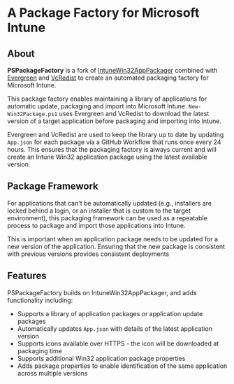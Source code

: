 # A Package Factory for Microsoft Intune

## About

**PSPackageFactory** is a fork of [IntuneWin32AppPackager](https://github.com/MSEndpointMgr/IntuneWin32AppPackager) combined with [Evergreen](https://stealthpuppy.com/evergreen) and [VcRedist](https://vcredist.com/) to create an automated packaging factory for Microsoft Intune.

This package factory enables maintaining a library of applications for automatic update, packaging and import into Microsoft Intune. `New-Win32Package.ps1` uses Evergreen and VcRedist to download the latest version of a target application before packaging and importing into Intune.

Evergreen and VcRedist are used to keep the library up to date by updating `App.json` for each package via a GitHub Workflow that runs once every 24 hours. This ensures that the packaging factory is always current and will create an Intune Win32 application package using the latest available version.

## Package Framework

For applications that can't be automatically updated (e.g., installers are locked behind a login, or an installer that is custom to the target environment), this packaging framework can be used as a repeatable process to package and import those applications into Intune.

This is important when an application package needs to be updated for a new version of the application. Ensuring that the new package is consistent with previous versions provides consistent deployments

## Features

PSPackageFactory builds on IntuneWin32AppPackager, and adds functionality including:

* Supports a library of application packages or application update packages
* Automatically updates `App.json` with details of the latest application version
* Supports icons available over HTTPS - the icon will be downloaded at packaging time
* Supports additional Win32 application package properties
* Adds package properties to enable identification of the same application across multiple versions

